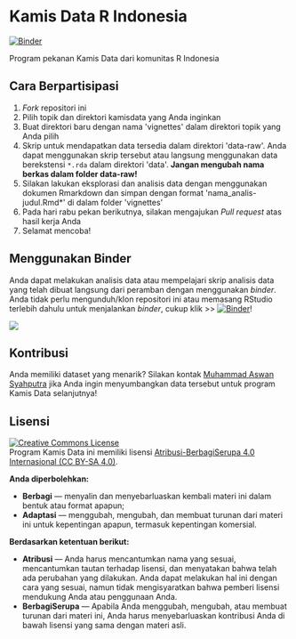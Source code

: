 # Kamis Data R Indonesia
[![Binder](http://mybinder.org/badge.svg)](https://mybinder.org/v2/gh/indo-r/kamisdata/master?urlpath=rstudio)

Program pekanan Kamis Data dari komunitas R Indonesia

## Cara Berpartisipasi

1. *Fork* repositori ini
2. Pilih topik dan direktori kamisdata yang Anda inginkan
3. Buat direktori baru dengan nama 'vignettes' dalam direktori topik yang Anda pilih
4. Skrip untuk mendapatkan data tersedia dalam direktori 'data-raw'. Anda dapat menggunakan skrip tersebut atau langsung menggunakan data berekstensi `*.rda` dalam direktori 'data'. **Jangan mengubah nama berkas dalam folder data-raw!**
5. Silakan lakukan eksplorasi dan analisis data dengan menggunakan  dokumen Rmarkdown dan simpan dengan format 'nama_analis-judul.Rmd*' di dalam folder 'vignettes'
6. Pada hari rabu pekan berikutnya, silakan mengajukan *Pull request* atas hasil kerja Anda
7. Selamat mencoba!

## Menggunakan Binder
Anda dapat melakukan analisis data atau mempelajari skrip analisis data yang telah dibuat langsung dari peramban dengan menggunakan *binder*. Anda tidak perlu mengunduh/klon repositori ini atau memasang RStudio terlebih dahulu untuk menjalankan *binder*, cukup klik >> [![Binder](http://mybinder.org/badge.svg)](https://mybinder.org/v2/gh/indo-r/kamisdata/master?urlpath=rstudio)!

![](kamisdata_binder.gif)

## Kontribusi
Anda memiliki dataset yang menarik? Silakan kontak [Muhammad Aswan Syahputra](https://t.me/aswansyahputra) jika Anda ingin menyumbangkan data tersebut untuk program Kamis Data selanjutnya!

## Lisensi

<a rel="license" href="http://creativecommons.org/licenses/by-sa/4.0/"><img alt="Creative Commons License" style="border-width:0" src="https://i.creativecommons.org/l/by-sa/4.0/88x31.png" /></a><br />Program Kamis Data ini memiliki lisensi
<a rel="license" href="http://creativecommons.org/licenses/by-sa/4.0/">Atribusi-BerbagiSerupa 4.0 Internasional (CC BY-SA 4.0)</a>.

**Anda diperbolehkan:**

+ **Berbagi** — menyalin dan menyebarluaskan kembali materi ini dalam bentuk atau format apapun;
+ **Adaptasi** — menggubah, mengubah, dan membuat turunan dari materi ini untuk kepentingan apapun, termasuk kepentingan komersial. 

**Berdasarkan ketentuan berikut:**

+ **Atribusi** — Anda harus mencantumkan nama yang sesuai, mencantumkan tautan terhadap lisensi, dan menyatakan bahwa telah ada perubahan yang dilakukan. Anda dapat melakukan hal ini dengan cara yang sesuai, namun tidak mengisyaratkan bahwa pemberi lisensi mendukung Anda atau penggunaan Anda.
+ **BerbagiSerupa** — Apabila Anda menggubah, mengubah, atau membuat turunan dari materi ini, Anda harus menyebarluaskan kontribusi Anda di bawah lisensi yang sama dengan materi asli. 
    
